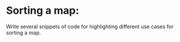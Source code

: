 # Sorting a map:

Write several snippets of code for highlighting different use cases for sorting a map.